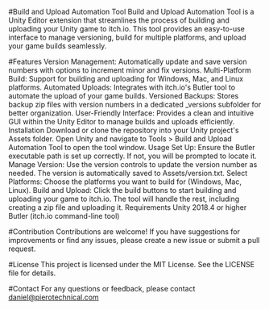 #Build and Upload Automation Tool
Build and Upload Automation Tool is a Unity Editor extension that streamlines the process of building and uploading your Unity game to itch.io. This tool provides an easy-to-use interface to manage versioning, build for multiple platforms, and upload your game builds seamlessly.

#Features
Version Management: Automatically update and save version numbers with options to increment minor and fix versions.
Multi-Platform Build: Support for building and uploading for Windows, Mac, and Linux platforms.
Automated Uploads: Integrates with itch.io's Butler tool to automate the upload of your game builds.
Versioned Backups: Stores backup zip files with version numbers in a dedicated _versions subfolder for better organization.
User-Friendly Interface: Provides a clean and intuitive GUI within the Unity Editor to manage builds and uploads efficiently.
Installation
Download or clone the repository into your Unity project's Assets folder.
Open Unity and navigate to Tools > Build and Upload Automation Tool to open the tool window.
Usage
Set Up: Ensure the Butler executable path is set up correctly. If not, you will be prompted to locate it.
Manage Version: Use the version controls to update the version number as needed. The version is automatically saved to Assets/version.txt.
Select Platforms: Choose the platforms you want to build for (Windows, Mac, Linux).
Build and Upload: Click the build buttons to start building and uploading your game to itch.io. The tool will handle the rest, including creating a zip file and uploading it.
Requirements
Unity 2018.4 or higher
Butler (itch.io command-line tool)

#Contribution
Contributions are welcome! If you have suggestions for improvements or find any issues, please create a new issue or submit a pull request.

#License
This project is licensed under the MIT License. See the LICENSE file for details.

#Contact
For any questions or feedback, please contact daniel@pierotechnical.com